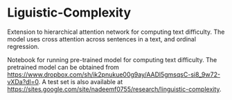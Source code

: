 # Liguistic-Complexity

Extension to hierarchical attention network for computing text difficulty. The model uses cross attention across sentences in a text, and ordinal regression. 

Notebook for running pre-trained model for computing text difficulty. The pretrained model can be obtained from https://www.dropbox.com/sh/ik2pnukue00g9ay/AADl5gmsqsC-si8_9w72-vXDa?dl=0. A test set is also available at https://sites.google.com/site/nadeemf0755/research/linguistic-complexity.

